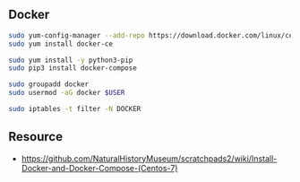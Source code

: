 ## Docker

```bash
sudo yum-config-manager --add-repo https://download.docker.com/linux/centos/docker-ce.repo
sudo yum install docker-ce

sudo yum install -y python3-pip
sudo pip3 install docker-compose

sudo groupadd docker
sudo usermod -aG docker $USER

sudo iptables -t filter -N DOCKER
```

## Resource

- https://github.com/NaturalHistoryMuseum/scratchpads2/wiki/Install-Docker-and-Docker-Compose-(Centos-7)